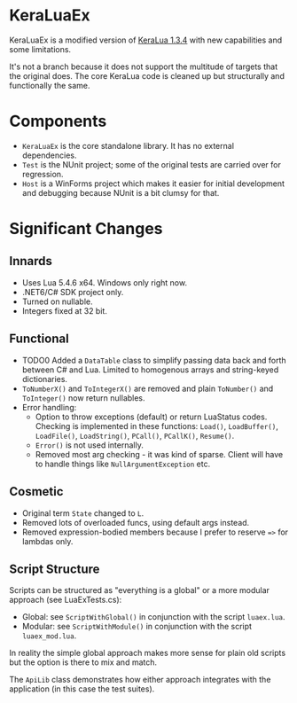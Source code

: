 # KeraLuaEx

KeraLuaEx is a modified version of [KeraLua 1.3.4](https://github.com/NLua/KeraLua/tree/v1.3.4)
with new capabilities and some limitations.

It's not a branch because it does not support the multitude of targets that the original does.
The core KeraLua code is cleaned up but structurally and functionally the same.

# Components
- `KeraLuaEx` is the core standalone library. It has no external dependencies.
- `Test` is the NUnit project; some of the original tests are carried over for regression.
- `Host` is a WinForms project which makes it easier for initial development
  and debugging because NUnit is a bit clumsy for that.

# Significant Changes

## Innards
- Uses Lua 5.4.6 x64. Windows only right now.
- .NET6/C# SDK project only.
- Turned on nullable.
- Integers fixed at 32 bit.

## Functional
- TODO0 Added a `DataTable` class to simplify passing data back and forth between C# and Lua. Limited to homogenous arrays
  and string-keyed dictionaries.
- `ToNumberX()` and `ToIntegerX()` are removed and plain `ToNumber()` and `ToInteger()` now return nullables.
- Error handling:
  - Option to throw exceptions (default) or return LuaStatus codes. Checking is implemented in these functions:
        `Load()`, `LoadBuffer()`, `LoadFile()`, `LoadString()`, `PCall()`, `PCallK()`, `Resume()`.
  - `Error()` is not used internally.
  - Removed most arg checking - it was kind of sparse. Client will have to handle things like `NullArgumentException` etc.

## Cosmetic
- Original term `State` changed to `L`.
- Removed lots of overloaded funcs, using default args instead.
- Removed expression-bodied members because I prefer to reserve `=>` for lambdas only.

## Script Structure
Scripts can be structured as "everything is a global" or a more modular approach (see LuaExTests.cs):
- Global: see `ScriptWithGlobal()` in conjunction with the script `luaex.lua`.
- Modular: see `ScriptWithModule()` in conjunction with the script `luaex_mod.lua`.

In reality the simple global approach makes more sense for plain old scripts but the option is there to mix and match.

The `ApiLib` class demonstrates how either approach integrates with the application (in this case the test suites).
